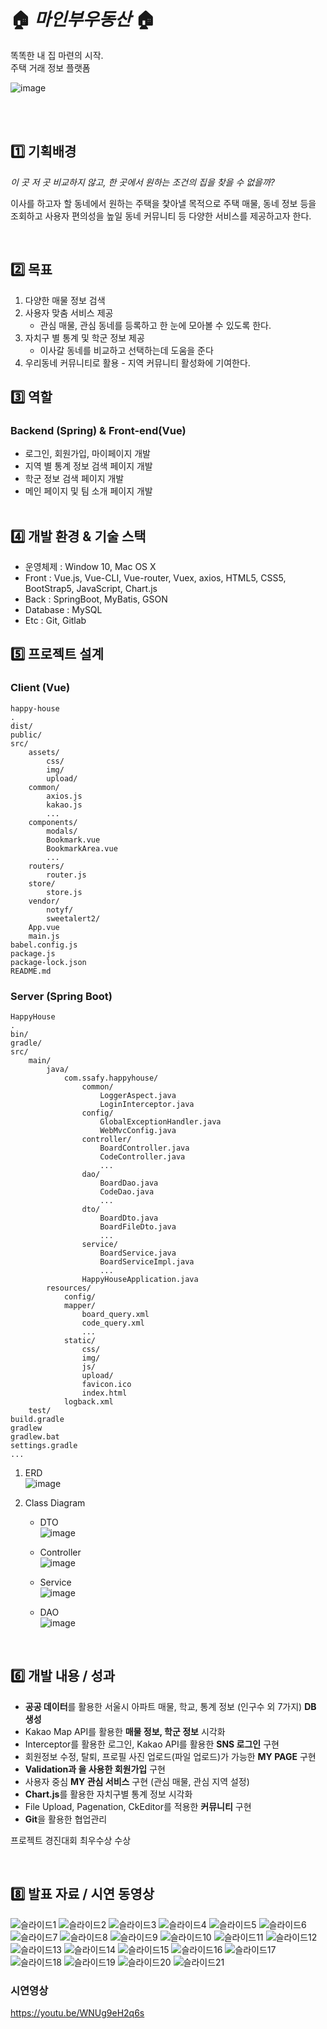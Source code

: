# 🏠 _마인부우동산_ 🏠

똑똑한 내 집 마련의 시작.  
주택 거래 정보 플랫폼

![image](https://user-images.githubusercontent.com/38212743/123923071-9cf3b700-d9c3-11eb-9d96-6ed5b8e9f4eb.png)

<br><br>

<h2> 1️⃣ 기획배경 </h2>

_이 곳 저 곳 비교하지 않고, 한 곳에서 원하는 조건의 집을 찾을 수 없을까?_
<br>

이사를 하고자 할 동네에서 원하는 주택을 찿아낼 목적으로 주택 매물, 동네 정보 등을 조회하고 사용자 편의성을 높일 동네 커뮤니티 등 다양한 서비스를 제공하고자 한다.

<br>

## 2️⃣ 목표

1. 다양한 매물 정보 검색
2. 사용자 맞춤 서비스 제공
   - 관심 매물, 관심 동네를 등록하고 한 눈에 모아볼 수 있도록 한다.
3. 자치구 별 통계 및 학군 정보 제공
   - 이사갈 동네를 비교하고 선택하는데 도움을 준다
4. 우리동네 커뮤니티로 활용 - 지역 커뮤니티 활성화에 기여한다.
   <br>

## 3️⃣ 역할

<h3>Backend (Spring) & Front-end(Vue)</h3>

- 로그인, 회원가입, 마이페이지 개발
- 지역 별 통계 정보 검색 페이지 개발
- 학군 정보 검색 페이지 개발
- 메인 페이지 및 팀 소개 페이지 개발  
  <br>

## 4️⃣ 개발 환경 & 기술 스택

- 운영체제 : Window 10, Mac OS X
- Front : Vue.js, Vue-CLI, Vue-router, Vuex, axios, HTML5, CSS5, BootStrap5, JavaScript, Chart.js
- Back : SpringBoot, MyBatis, GSON
- Database : MySQL
- Etc : Git, Gitlab
  <br>

## 5️⃣ 프로젝트 설계

### Client (Vue)

```
happy-house
.
dist/
public/
src/
    assets/
        css/
        img/
        upload/
    common/
        axios.js
        kakao.js
        ...
    components/
        modals/
        Bookmark.vue
        BookmarkArea.vue
        ...
    routers/
        router.js
    store/
        store.js
    vendor/
        notyf/
        sweetalert2/
    App.vue
    main.js
babel.config.js
package.js
package-lock.json
README.md

```

### Server (Spring Boot)

```
HappyHouse
.
bin/
gradle/
src/
    main/
        java/
            com.ssafy.happyhouse/
                common/
                    LoggerAspect.java
                    LoginInterceptor.java
                config/
                    GlobalExceptionHandler.java
                    WebMvcConfig.java
                controller/
                    BoardController.java
                    CodeController.java
                    ...
                dao/
                    BoardDao.java
                    CodeDao.java
                    ...
                dto/
                    BoardDto.java
                    BoardFileDto.java
                    ...
                service/
                    BoardService.java
                    BoardServiceImpl.java
                    ...
                HappyHouseApplication.java
        resources/
            config/
            mapper/
                board_query.xml
                code_query.xml
                ...
            static/
                css/
                img/
                js/
                upload/
                favicon.ico
                index.html
            logback.xml
    test/
build.gradle
gradlew
gradlew.bat
settings.gradle
...

```

1. ERD  
   ![image](https://user-images.githubusercontent.com/38212743/123883235-90e80500-d983-11eb-8961-2e69441046a6.png)

2. Class Diagram

   - DTO  
      ![image](https://user-images.githubusercontent.com/38212743/123883257-a0674e00-d983-11eb-8ee6-9c9e422d81be.png)

   - Controller  
      ![image](https://user-images.githubusercontent.com/38212743/123883264-a3623e80-d983-11eb-982c-d4ffd3af1e27.png)

   - Service  
      ![image](https://user-images.githubusercontent.com/38212743/123883278-aa894c80-d983-11eb-923b-da42726aad3f.png)

   - DAO  
      ![image](https://user-images.githubusercontent.com/38212743/123883288-af4e0080-d983-11eb-985f-60f2f93ed1c4.png)

<br>

## 6️⃣ 개발 내용 / 성과

- **공공 데이터**를 활용한 서울시 아파트 매물, 학교, 통계 정보 (인구수 외 7가지) **DB 생성**
- Kakao Map API를 활용한 **매물 정보, 학군 정보** 시각화
- Interceptor를 활용한 로그인, Kakao API를 활용한 **SNS 로그인** 구현
- 회원정보 수정, 탈퇴, 프로필 사진 업로드(파일 업로드)가 가능한 **MY PAGE** 구현
- **Validation과 을 사용한 회원가입** 구현
- 사용자 중심 **MY 관심 서비스** 구현 (관심 매물, 관심 지역 설정)
- **Chart.js**를 활용한 자치구별 통계 정보 시각화
- File Upload, Pagenation, CkEditor를 적용한 **커뮤니티** 구현
- **Git**을 활용한 협업관리

프로젝트 경진대회 최우수상 수상

<br>

## 8️⃣ 발표 자료 / 시연 동영상

![슬라이드1](https://user-images.githubusercontent.com/38212743/119929581-c7afb180-bfb8-11eb-9d56-e7378800666b.PNG)
![슬라이드2](https://user-images.githubusercontent.com/38212743/119929585-c9797500-bfb8-11eb-843c-c47d63b9df7e.PNG)
![슬라이드3](https://user-images.githubusercontent.com/38212743/119929587-c9797500-bfb8-11eb-8463-8598712e9735.PNG)
![슬라이드4](https://user-images.githubusercontent.com/38212743/119929589-caaaa200-bfb8-11eb-8581-dfe3575a4301.PNG)
![슬라이드5](https://user-images.githubusercontent.com/38212743/119929591-caaaa200-bfb8-11eb-8f07-9123a5b58a8b.PNG)
![슬라이드6](https://user-images.githubusercontent.com/38212743/119929592-cb433880-bfb8-11eb-8866-379d90f50be3.PNG)
![슬라이드7](https://user-images.githubusercontent.com/38212743/119929593-cbdbcf00-bfb8-11eb-9d7d-87f011096c1f.PNG)
![슬라이드8](https://user-images.githubusercontent.com/38212743/119929595-cc746580-bfb8-11eb-90c7-0a40856bef6e.PNG)
![슬라이드9](https://user-images.githubusercontent.com/38212743/119929596-cc746580-bfb8-11eb-9451-b1b6ed46f3fe.PNG)
![슬라이드10](https://user-images.githubusercontent.com/38212743/119929597-cd0cfc00-bfb8-11eb-9a8c-13c7aecbd831.PNG)
![슬라이드11](https://user-images.githubusercontent.com/38212743/119929599-cda59280-bfb8-11eb-8e99-e358218a062a.PNG)
![슬라이드12](https://user-images.githubusercontent.com/38212743/119929601-ce3e2900-bfb8-11eb-94ba-8fa96ba46186.PNG)
![슬라이드13](https://user-images.githubusercontent.com/38212743/119929603-ced6bf80-bfb8-11eb-8b1b-733c1f0ebcdb.PNG)
![슬라이드14](https://user-images.githubusercontent.com/38212743/119929605-ced6bf80-bfb8-11eb-9c48-4ffead311ade.PNG)
![슬라이드15](https://user-images.githubusercontent.com/38212743/119929606-cf6f5600-bfb8-11eb-8dd4-7dda26d086ed.PNG)
![슬라이드16](https://user-images.githubusercontent.com/38212743/119929610-d007ec80-bfb8-11eb-9895-f8ca5dee44a3.PNG)
![슬라이드17](https://user-images.githubusercontent.com/38212743/119929613-d007ec80-bfb8-11eb-9e7b-088ed9b111b6.PNG)
![슬라이드18](https://user-images.githubusercontent.com/38212743/119929620-d0a08300-bfb8-11eb-88d3-e4a97d8f4cbc.PNG)
![슬라이드19](https://user-images.githubusercontent.com/38212743/119929621-d1391980-bfb8-11eb-88b9-d73e50d76e9b.PNG)
![슬라이드20](https://user-images.githubusercontent.com/38212743/119929623-d1d1b000-bfb8-11eb-81cf-e6d5dd8683e6.PNG)
![슬라이드21](https://user-images.githubusercontent.com/38212743/119929625-d1d1b000-bfb8-11eb-9c27-e10c724d0daf.PNG)

### 시연영상

https://youtu.be/WNUg9eH2q6s
